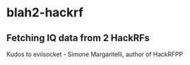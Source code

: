 # blah2-hackrf
Fetching IQ data from 2 HackRFs
--
Kudos to evilsocket - Simone Margaritelli, author of HackRFPP
